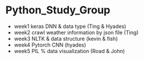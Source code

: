 # Python_Study_Group

- week1 keras DNN & data type (Ting & Hyades)
- week2 crawl weather information by json file (Ting)
- week3 NLTK & data structure (kevin & fish)
- week4 Pytorch CNN (hyades)
- week5 PIL % data visualization (Road & John)
